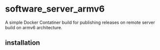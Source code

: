 # software_server_armv6

A simple Docker Contatiner build for publishing releases on remote server build on armv6 architecture.

## installation
